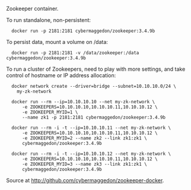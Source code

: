 
Zookeeper container.

To run standalone, non-persistent:

```
  docker run -p 2181:2181 cybermaggedon/zookeeper:3.4.9b

```

To persist data, mount a volume on /data:

```
  docker run -p 2181:2181 -v /data/zookeeper:/data cybermaggedon/zookeeper:3.4.9b

```

To run a cluster of Zookeepers, need to play with more settings, and take
control of hostname or IP address allocation:

```
  docker network create --driver=bridge --subnet=10.10.10.0/24 \
    my-zk-network

  docker run --rm --ip=10.10.10.10 --net my-zk-network \
      -e ZOOKEEPERS=10.10.10.10,10.10.10.11,10.10.10.12 \
      -e ZOOKEEPER_MYID=1 \
      --name zk1 -p 2181:2181 cybermaggedon/zookeeper:3.4.9b
      
  docker run --rm -i -t --ip=10.10.10.11 --net my-zk-network \
      -e ZOOKEEPERS=10.10.10.10,10.10.10.11,10.10.10.12 \
      -e ZOOKEEPER_MYID=2 --name zk2 --link zk1:zk1 \
      cybermaggedon/zookeeper:3.4.9b
      
  docker run --rm -i -t --ip=10.10.10.12 --net my-zk-network \
      -e ZOOKEEPERS=10.10.10.10,10.10.10.11,10.10.10.12 \
      -e ZOOKEEPER_MYID=3 --name zk3 --link zk1:zk1 \
      cybermaggedon/zookeeper:3.4.9b

```

Source at <http://github.com/cybermaggedon/zookeeper-docker>.

